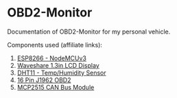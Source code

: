 # OBD2-Monitor
Documentation of OBD2-Monitor for my personal vehicle.

Components used (affiliate links):
1. [ESP8266 - NodeMCUv3](https://amzn.to/3TtzPnX)
2. [Waveshare 1.3in LCD Display](https://amzn.to/3TjtYBt)
3. [DHT11 - Temp/Humidity Sensor](https://amzn.to/3t8eO7x)
4. [16 Pin J1962 OBD2](https://amzn.to/46WpL9S)
5. [MCP2515 CAN Bus Module](https://amzn.to/3RtCZFE)
